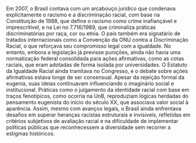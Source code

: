 Em 2007, o Brasil contava com um arcabouço jurídico que condenava explicitamente o
racismo e a discriminação racial, com base na Constituição de 1988, que define o racismo
como crime inafiançável e imprescritível, e na Lei no 7.716/1989, que criminaliza práticas
discriminatórias por raça, cor ou etnia. O país também era signatário de tratados
internacionais como a Convenção da ONU contra a Discriminação Racial, o que reforçava
seu compromisso legal com a igualdade. No entanto, embora a legislação já previsse
punições, ainda não havia uma normatização federal consolidada para ações afirmativas,
como as cotas raciais, que eram adotadas de forma isolada por universidades. O Estatuto
da Igualdade Racial ainda tramitava no Congresso, e o debate sobre ações afirmativas
estava longe de ser consensual.
Apesar da rejeição formal da eugenia, suas ideias continuavam influenciando o imaginário
social e institucional. Práticas como o julgamento da identidade racial com base em traços
fenotípicos, como ocorria na UnB, reproduziam lógicas herdadas do pensamento eugenista
do início do século XX, que associava valor social à aparência. Assim, mesmo com avanços
legais, o Brasil ainda enfrentava desafios em superar heranças racistas estruturais e
invisíveis, refletidas em critérios subjetivos de avaliação racial e na dificuldade de
implementar políticas públicas que reconhecessem a diversidade sem recorrer a estigmas
históricos.
